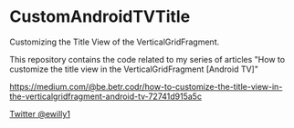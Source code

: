 CustomAndroidTVTitle
====================
Customizing the Title View of the VerticalGridFragment.

This repository contains the code related to my series of articles "How to customize the title view in the VerticalGridFragment [Android TV]"

https://medium.com/@be.betr.codr/how-to-customize-the-title-view-in-the-verticalgridfragment-android-tv-72741d915a5c


[Twitter @ewilly1](https://twitter.com/@ewilly1)
